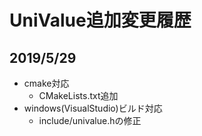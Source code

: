 
# UniValue追加変更履歴

## 2019/5/29

   - cmake対応
     - CMakeLists.txt追加
   - windows(VisualStudio)ビルド対応
     - include/univalue.hの修正

